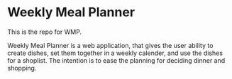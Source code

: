 # Weekly Meal Planner

This is the repo for WMP.

Weekly Meal Planner is a web application, that gives the user ability to create dishes, set them together in a weekly calender, and use the dishes for a shoplist. The intention is to ease the planning for deciding dinner and shopping.